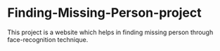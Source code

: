 # Finding-Missing-Person-project
This project is a website which helps in finding missing person through face-recognition technique.
